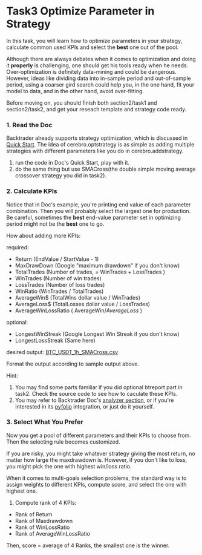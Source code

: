 # Task3 Optimize Parameter in Strategy

In this task, you will learn how to optimize parameters in your strategy, calculate common used KPIs and select the **best** one out of the pool.

Although there are always debates when it comes to optimization and doing it **properly** is challenging, one should get his tools ready when he needs. Over-optimization is definitely data-mining and could be dangerous. However, ideas like dividing data into in-sample period and out-of-sample period, using a coarser gird search could help you, in the one hand, fit your model to data, and in the other hand, avoid over-fitting.

Before moving on, you should finish both section2/task1 and section2/task2, and get your reseach template and strategy code ready.

### 1. Read the Doc

Backtrader already supports strategy optimization, which is discussed in [Quick Start](https://www.backtrader.com/docu/quickstart/quickstart/#lets-optimize). The idea of cerebro.optstrategy is as simple as adding multiple strategies with different parameters like you do in cerebro.addstrategy.

1. run the code in Doc's Quick Start, play with it.
2. do the same thing but use SMACross(the double simple moving average crossover strategy you did in task2).

### 2. Calculate KPIs

Notice that in Doc's example, you're printing end value of each parameter combination. Then you will probably select the largest one for production.
Be careful, sometimes the **best** end-value parameter set in optimizing period might not be the **best** one to go.

How about adding more KPIs:

required:

- Return (EndValue / StartValue - 1)
- MaxDrawDown (Google "maximum drawdown" if you don't know)
- TotalTrades (Number of trades, = WinTrades + LossTrades )
- WinTrades (Number of win trades)
- LossTrades (Number of loss trades)
- WinRatio (WinTrades / TotalTrades)
- AverageWin$ (TotalWins dollar value / WinTrades)
- AverageLoss$ (TotalLosses dollar value / LossTrades)
- AverageWinLossRatio ( AverageWin$/AverageLoss$ )

optional:

- LongestWinStreak (Google Longest Win Streak if you don't know)
- LongestLossStreak (Same here)

desired output: [BTC_USDT_1h_SMACross.csv](./BTC_USDT_1h_SMACross.csv)

Format the output according to sample output above.

Hint: 
1. You may find some parts familiar if you did optional btreport part in task2. Check the source code to see how to caculate these KPIs.
2. You may refer to Backtrader Doc's [analyzer section](https://www.backtrader.com/docu/analyzers/analyzers/), or if you're interested in its [pyfolio](https://www.backtrader.com/docu/analyzers/pyfolio/) integration, or just do it yourself.

### 3. Select What You Prefer

Now you get a pool of different parameters and their KPIs to choose from. Then the selecting rule becomes customized.

If you are risky, you might take whatever strategy giving the most return, no matter how large the maxdrawdown is. However, if you don't like to loss, you might pick the one with highest win/loss ratio.

When it comes to multi-goals selection problems, the standard way is to assign weights to different KPIs, compute score, and select the one with highest one.

1. Compute rank of 4 KPIs:

- Rank of Return
- Rank of Maxdrawdown
- Rank of WinLossRatio
- Rank of AverageWinLossRatio 

Then, score = average of 4 Ranks, the smallest one is the winner. 